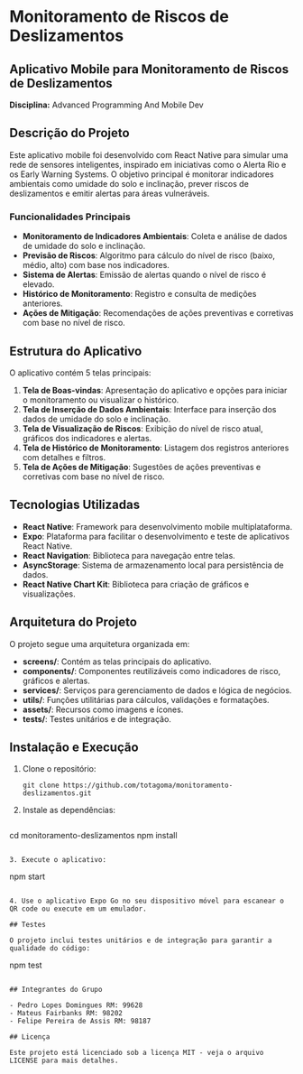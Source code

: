 # Monitoramento de Riscos de Deslizamentos

## Aplicativo Mobile para Monitoramento de Riscos de Deslizamentos

**Disciplina:** Advanced Programming And Mobile Dev

## Descrição do Projeto

Este aplicativo mobile foi desenvolvido com React Native para simular uma rede de sensores inteligentes, inspirado em iniciativas como o Alerta Rio e os Early Warning Systems. O objetivo principal é monitorar indicadores ambientais como umidade do solo e inclinação, prever riscos de deslizamentos e emitir alertas para áreas vulneráveis.

### Funcionalidades Principais

- **Monitoramento de Indicadores Ambientais**: Coleta e análise de dados de umidade do solo e inclinação.
- **Previsão de Riscos**: Algoritmo para cálculo do nível de risco (baixo, médio, alto) com base nos indicadores.
- **Sistema de Alertas**: Emissão de alertas quando o nível de risco é elevado.
- **Histórico de Monitoramento**: Registro e consulta de medições anteriores.
- **Ações de Mitigação**: Recomendações de ações preventivas e corretivas com base no nível de risco.

## Estrutura do Aplicativo

O aplicativo contém 5 telas principais:

1. **Tela de Boas-vindas**: Apresentação do aplicativo e opções para iniciar o monitoramento ou visualizar o histórico.
2. **Tela de Inserção de Dados Ambientais**: Interface para inserção dos dados de umidade do solo e inclinação.
3. **Tela de Visualização de Riscos**: Exibição do nível de risco atual, gráficos dos indicadores e alertas.
4. **Tela de Histórico de Monitoramento**: Listagem dos registros anteriores com detalhes e filtros.
5. **Tela de Ações de Mitigação**: Sugestões de ações preventivas e corretivas com base no nível de risco.

## Tecnologias Utilizadas

- **React Native**: Framework para desenvolvimento mobile multiplataforma.
- **Expo**: Plataforma para facilitar o desenvolvimento e teste de aplicativos React Native.
- **React Navigation**: Biblioteca para navegação entre telas.
- **AsyncStorage**: Sistema de armazenamento local para persistência de dados.
- **React Native Chart Kit**: Biblioteca para criação de gráficos e visualizações.

## Arquitetura do Projeto

O projeto segue uma arquitetura organizada em:

- **screens/**: Contém as telas principais do aplicativo.
- **components/**: Componentes reutilizáveis como indicadores de risco, gráficos e alertas.
- **services/**: Serviços para gerenciamento de dados e lógica de negócios.
- **utils/**: Funções utilitárias para cálculos, validações e formatações.
- **assets/**: Recursos como imagens e ícones.
- **tests/**: Testes unitários e de integração.

## Instalação e Execução

1. Clone o repositório:
   ```
   git clone https://github.com/totagoma/monitoramento-deslizamentos.git
   ```

2. Instale as dependências:
   ```
cd monitoramento-deslizamentos
npm install

   ```

3. Execute o aplicativo:
   ```
   npm start
   ```

4. Use o aplicativo Expo Go no seu dispositivo móvel para escanear o QR code ou execute em um emulador.

## Testes

O projeto inclui testes unitários e de integração para garantir a qualidade do código:

```
npm test
```

## Integrantes do Grupo

- Pedro Lopes Domingues RM: 99628
- Mateus Fairbanks RM: 98202 
- Felipe Pereira de Assis RM: 98187 

## Licença

Este projeto está licenciado sob a licença MIT - veja o arquivo LICENSE para mais detalhes.

